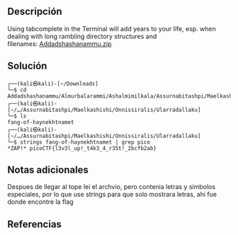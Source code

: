 ## Descripción
Using tabcomplete in the Terminal will add years to your life, esp. when dealing with long rambling directory structures and filenames: [Addadshashanammu.zip](https://mercury.picoctf.net/static/9689f2b453ad5daeb73ca7534e4d1521/Addadshashanammu.zip)

## Solución
```bash()
┌──(kali㉿kali)-[~/Downloads]
└─$ cd Addadshashanammu/Almurbalarammi/Ashalmimilkala/Assurnabitashpi/Maelkashishi/Onnissiralis/Ularradallaku                        
┌──(kali㉿kali)-[~/…/Assurnabitashpi/Maelkashishi/Onnissiralis/Ularradallaku]
└─$ ls    
fang-of-haynekhtnamet                         
┌──(kali㉿kali)-[~/…/Assurnabitashpi/Maelkashishi/Onnissiralis/Ularradallaku]
└─$ strings fang-of-haynekhtnamet | grep pico           
*ZAP!* picoCTF{l3v3l_up!_t4k3_4_r35t!_2bcfb2ab}
```

## Notas adicionales
Despues de llegar al tope lei el archvio, pero contenia letras y simbolos especiales, por lo que use strings para que solo mostrara letras, ahi fue donde encontre la flag

## Referencias 